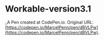 # Workable-version3.1
 _A Pen created at CodePen.io. Original URL: [https://codepen.io/MarcelPenn/pen/dBVLPw](https://codepen.io/MarcelPenn/pen/dBVLPw).

 